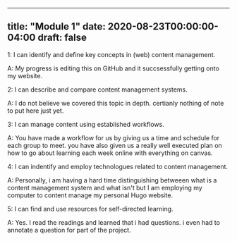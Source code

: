   
---
title: "Module 1"
date: 2020-08-23T00:00:00-04:00
draft: false
---

1: I can identify and define key concepts in (web) content management.

  A: My progress is editing this on GitHub and it succsessfully getting onto my website.
  
2: I can describe and compare content management systems.

  A: I do not believe we covered this topic in depth. certianly nothing of note to put here just yet.

3: I can manage content using established workflows.

  A: You have made a workflow for us by giving us a time and schedule for each group to meet. you have also given us a really well executed plan on how to go about learning each week online with everything on canvas.
  
4: I can indentify and employ technologues related to content management.

  A: Personally, i am having a hard time distinguishing betweeen what is a content management system and what isn't but I am employing   my computer to content manage my personal Hugo website.
  
5: I can find and use resources for self-directed learning.

  A: Yes. I read the readings and learned that i had questions. i even had to annotate a question for part of the project.

